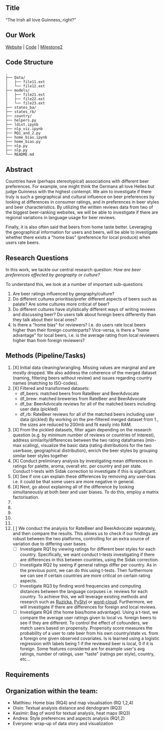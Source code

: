## Title
“The Irish all love Guinness, right?”

## Our Work
[Website](https://epfl-ada.github.io/ada-2022-project-enchiladas/) | [Code](https://github.com/epfl-ada/ada-2022-project-enchiladas) | [Milestone2](https://github.com/epfl-ada/ada-2022-project-enchiladas/tree/fe78b2989b4e2ac2de91e916df7d9e12c9a344b8)

## Code Structure
```
.
├── Data/
│   ├── file11.ext
│   └── file12.ext
├── models/
│   ├── file21.ext
│   ├── file22.ext
│   └── file23.ext
├── states_ba/
├── states_rb/
├── country/
├── helpers.py
├── ldist.ipynb
├── nlp_viz.ipynb
├── RQ1_and_2.py
├── home_bias.ipynb
├── home_bias.py
├── nlp.py
├── nlp.py
└── README.md
```

## Abstract
Countries have (perhaps stereotypical) associations with different beer preferences. For example, one might think the Germans all love Helles but judge Guinness with the highest contempt. We aim to investigate if there truly is such a geographical and cultural influence on beer preferences by looking at differences in consumer ratings, and in preferences in beer styles and beer characteristics. By utilizing the written reviews data from two of the biggest beer-ranking websites, we will be able to investigate if there are regional variations in language usage for beer reviews.

Finally, it is also often said that beers from home taste better. Leveraging the geographical information for users and beers, will be able to investigate whether there exists a "home bias" (preference for local produce) when users rate beers.

## Research Questions
In this work, we tackle our central research question:
_How are beer preferences affected by geography or culture?_

To understand this, we look at a number of important sub-questions
1. Are beer ratings influenced by geography/culture?
2. Do different cultures prioritise/prefer different aspects of beers such as palate? Are some cultures more critical of beer?
3. Do different cultures have stylistically different ways of writing reviews and discussing beer? Do users talk about foreign beers differently than they talk about their local ones?
4. Is there a "home bias" for reviewers? I.e. do users rate local beers higher than their foreign counterparts? Vice-versa, is there a "home advantage" for local beers, i.e. is the average rating from local reviewers higher than from foreign reviewers?

## Methods (Pipeline/Tasks)
1. [X] Initial data cleaning/wrangling. Missing values are marginal and are mostly dropped. We also address the coherence of the merged dataset (naming, filtering beers without review) and issues regarding country names (matching to ISO-codes). 
2. [X] Filtered and transformed datasets:
    - df_beers: matched beers from RateBeer and BeerAdvocate
    - df_brew: matched breweries from RateBeer and BeerAdvocate
    - df_ba: BeerAdvocate reviews for all of the matched beers including user data (pickled)
    - df_rb: RateBeer reviews for all of the matched beers including user data (pickled)
    By working on the pre-filtered merged dataset from 1., the sizes are reduced to 200mb and fit easily into RAM.
3. [X] From the pickled datasets, filter again depending on the research question (e.g. by minimum number of reviews or countries of interest), address similarity/differences between the two rating dataframes (min-max scaling), visualize the basic data (rating distributions for the two userbase, geographical distribution), enrich the beer styles by grouping similar beer styles together
4. [X] Conduct preliminary analysis by investigating mean differences in ratings for palette, aroma, overall etc. per country and per state. Conduct t-tests with Sidak correction to investigate if this is significant.
5. [X] See if one can explain these differences by removing any user-bias i.e. it could be that some users are more negative in general.
6. [X] Next, go about explaining all of the difference by looking simultaneously at both beer and user biases. To do this, employ a matrix factorisation.
7. 
8. 
9. 
10.
11. 
4. [ ] We conduct the analysis for RateBeer and BeerAdvocate separately, and then compare the results. This allows us to check if our findings are robust between the two platforms, controlling for an extra source of variation due to differing user bases.
    - [ ] Investigate RQ1 by viewing ratings for different beer styles for each country. Specifically, we want conduct t-tests investigating if there are differences in this between countries, using the Sidak correction.
    - [ ] Investigate RQ2 by seeing if general ratings differ per country. As in the previous point, we can do this using t-tests. Then furthermore we can see if certain countries are more critical on certain rating aspects.
    - [ ] Investigate RQ3 by finding word frequencies and computing distances between the language corpuses i.e. reviews for each country. To achieve this, we will leverage existing methods and research such as [Ruzicka](https://github.com/mikekestemont/ruzicka), [PyStyl](https://github.com/mikekestemont/pystyl) or [word-cloud](https://github.com/amueller/word_cloud). Furthermore, we will investigate if there are differences for foreign and local reviews.
    - [ ] Investigate RQ4 (the home bias/home advantage). Using a t-test, we compare the average user ratings given to local vs. foreign beers to see if they are different. To control the effect of cofounders, we match users based on propensity. Propensity score measures the probability of a user to rate beer from his own country/state vs. from a foreign one given observed covariates. Is is learned using a logistic regression with labels being 1 if the reviewed beer is local, 0 if it is foreign. Some features considered are for example user's avg ratings, number of ratings, user "taste" (ratings per style), country, etc...

## Requirements

## Organization within the team:
- Matthieu: Home bias (RQ4) and map visualisation (RQ 1,2,4)
- Oisín: Textual analysis distance and dendogram (RQ3)
- Kasimir: Bag of word for textual analysis, heat maps (RQ3)
- Andrea: Style preferences and aspects analysis (RQ1,2)
- Everyone: wrap-up of data story and visualization